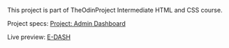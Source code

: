 This project is part of TheOdinProject Intermediate HTML and CSS course.

Project specs: <a href="https://www.theodinproject.com/lessons/node-path-intermediate-html-and-css-admin-dashboard">Project: Admin Dashboard </a>

Live preview: <a href="https://elamine-dev.github.io/Admin-Dashboard/">E-DASH</a>
